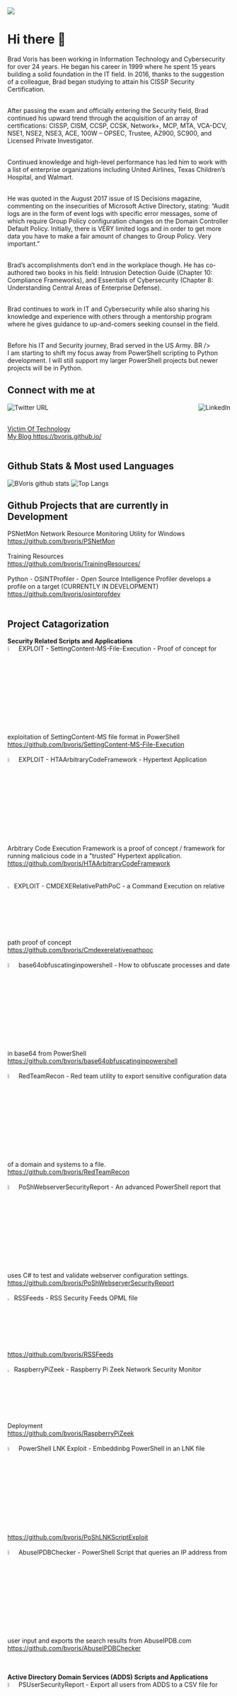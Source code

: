 <img src="https://github.com/bvoris/bvoris/blob/master/ghbanner.jpg" align="center" target="_blank" />

# Hi there 👋
Brad Voris has been working in Information Technology and Cybersecurity for over 24 years. He began his career in 1999 where he spent 15 years building a solid foundation in the IT field. In 2016, thanks to the suggestion of a colleague, Brad began studying to attain his CISSP Security Certification.<BR /><BR />

After passing the exam and officially entering the Security field, Brad continued his upward trend through the acquisition of an array of certifications: CISSP, CISM, CCSP, CCSK, Network+, MCP, MTA, VCA-DCV, NSE1, NSE2, NSE3, ACE, 100W – OPSEC, Trustee, AZ900, SC900, and Licensed Private Investigator.<BR /><BR />

Continued knowledge and high-level performance has led him to work with a list of enterprise organizations including United Airlines, Texas Children’s Hospital, and Walmart. <BR /><BR />

He was quoted in the August 2017 issue of IS Decisions magazine, commenting on the insecurities of Microsoft Active Directory, stating: “Audit logs are in the form of event logs with specific error messages, some of which require Group Policy configuration changes on the Domain Controller Default Policy. Initially, there is VERY limited logs and in order to get more data you have to make a fair amount of changes to Group Policy. Very important.” <BR /><BR />

Brad’s accomplishments don’t end in the workplace though. He has co-authored two books in his field: Intrusion Detection Guide (Chapter 10: Compliance Frameworks), and Essentials of Cybersecurity (Chapter 8: Understanding Central Areas of Enterprise Defense). <BR /><BR />

Brad continues to work in IT and Cybersecurity while also sharing his knowledge and experience with others through a mentorship program where he gives guidance to up-and-comers seeking counsel in the field. <BR /><BR />

Before his IT and Security journey, Brad served in the US Army. BR /><BR />
I am starting to shift my focus away from PowerShell scripting to Python development. I will still support my larger PowerShell projects but newer projects will be in Python.

## Connect with me at

<a href="https://twitter.com/HMInfoSecViking" rel="nofollow" target="_blank"><img alt="Twitter URL" src="https://img.shields.io/twitter/url?style=social&url=https%3A%2F%2Ftwitter.com%2FHMInfoSecViking" align=left></a>
<a href="https://www.linkedin.com/in/brad-voris/" rel="nofollow" target="_blank"><img src="https://camo.githubusercontent.com/a80d00f23720d0bc9f55481cfcd77ab79e141606829cf16ec43f8cacc7741e46/68747470733a2f2f696d672e736869656c64732e696f2f62616467652f4c696e6b6564496e2d3030373742353f7374796c653d666f722d7468652d6261646765266c6f676f3d6c696e6b6564696e266c6f676f436f6c6f723d7768697465" alt="LinkedIn" data-canonical-src="https://img.shields.io/badge/LinkedIn-0077B5?style=for-the-badge&amp;logo=linkedin&amp;logoColor=white" style="max-width:100%;" align=right></a>

<BR /><BR />

<A HREF="https://www.victimoftechnology.com" align=center>Victim Of Technology<A /><BR />
<A HREF="https://bvoris.github.io/" align=center>My Blog https://bvoris.github.io/ <A />
<BR /><BR />

  
## Github Stats & Most used Languages
![BVoris github stats](https://github-readme-stats.vercel.app/api?username=bvoris&theme=algolia&&show_icons=true) ![Top Langs](https://github-readme-stats.vercel.app/api/top-langs/?username=bvoris&layout=compact)
  
## Github Projects that are currently in Development
PSNetMon Network Resource Monitoring Utility for Windows<BR />
https://github.com/bvoris/PSNetMon
<BR /><BR />
Training Resources<BR />
https://github.com/bvoris/TrainingResources/
<BR /><BR />
Python - OSINTProfiler - Open Source Intelligence Profiler develops a profile on a target (CURRENTLY IN DEVELOPMENT)<BR />
https://github.com/bvoris/osintprofdev
<BR /><BR />
  
## Project Catagorization 
<B>Security Related Scripts and Applications</B><BR />
<img src="https://github.com/bvoris/bvoris/blob/master/skull.png" width=5% height=5% />EXPLOIT - SettingContent-MS-File-Execution - Proof of concept for exploitation of SettingContent-MS file format in PowerShell<BR />
https://github.com/bvoris/SettingContent-MS-File-Execution
<BR /><BR />
<img src="https://github.com/bvoris/bvoris/blob/master/skull.png" width=5% height=5% />EXPLOIT - HTAArbitraryCodeFramework - Hypertext Application Arbitrary Code Execution Framework is a proof of concept / framework for running malicious code in a "trusted" Hypertext application.<BR />
https://github.com/bvoris/HTAArbitraryCodeFramework
<BR /><BR />  
<img src="https://github.com/bvoris/bvoris/blob/master/skull.png" width=3% height=3% />EXPLOIT - CMDEXERelativePathPoC - a Command Execution on relative path proof of concept<BR />
https://github.com/bvoris/Cmdexerelativepathpoc 
<BR /><BR />
<img src="https://github.com/bvoris/bvoris/blob/master/powershell.png" width=5% height=5% />base64obfuscatinginpowershell - How to obfuscate processes and date in base64 from PowerShell<BR />
https://github.com/bvoris/base64obfuscatinginpowershell
<BR /><BR />
<img src="https://github.com/bvoris/bvoris/blob/master/batch.png" width=5% height=5% />RedTeamRecon - Red team utility to export sensitive configuration data of a domain and systems to a file.<BR />
https://github.com/bvoris/RedTeamRecon
<BR /><BR />
<img src="https://github.com/bvoris/bvoris/blob/master/powershell.png" width=5% height=5% />PoShWebserverSecurityReport - An advanced PowerShell report that uses C# to test and validate webserver configuration settings.<BR />
https://github.com/bvoris/PoShWebserverSecurityReport
<BR /><BR />
<img src="https://github.com/bvoris/bvoris/blob/master/rss.png" width=3% height=3% />RSSFeeds - RSS Security Feeds OPML file<BR />
https://github.com/bvoris/RSSFeeds
<BR /><BR />
<img src="https://github.com/bvoris/bvoris/blob/master/bashg.png" width=3% height=3% />RaspberryPiZeek - Raspberry Pi Zeek Network Security Monitor Deployment<BR />
https://github.com/bvoris/RaspberryPiZeek
<BR /><BR />
<img src="https://github.com/bvoris/bvoris/blob/master/powershell.png" width=5% height=5% />PowerShell LNK Exploit - Embeddinbg PowerShell in an LNK file<BR />
https://github.com/bvoris/PoShLNKScriptExploit
<BR /><BR />
<img src="https://github.com/bvoris/bvoris/blob/master/powershell.png" width=5% height=5% />AbuseIPDBChecker - PowerShell Script that queries an IP address from user input and exports the search results from AbuseIPDB.com
https://github.com/bvoris/AbuseIPDBChecker
<BR /><BR /><BR />

<B>Active Directory Domain Services (ADDS) Scripts and Applications</B><BR />
<img src="https://github.com/bvoris/bvoris/blob/master/powershell.png" width=5% height=5% />PSUserSecurityReport - Export all users from ADDS to a CSV file for auditing.<BR />
https://github.com/bvoris/PSUserSecurityReport
<BR /><BR />
<img src="https://github.com/bvoris/bvoris/blob/master/powershell.png" width=5% height=5% />ADPAMReport - Export all privileged access management groups in ADDS to HTML report for auditing.<BR />
https://github.com/bvoris/ADPAMReport
<BR /><BR />
<img src="https://github.com/bvoris/bvoris/blob/master/powershell.png" width=5% height=5% />ADDSPasswordExpirationReport - Report in ADDS to verify password expiration<BR />
https://github.com/bvoris/ADDSPasswordExpirationReport
<BR /><BR />
<img src="https://github.com/bvoris/bvoris/blob/master/powershell.png" width=5% height=5% />addslastlogonreport - Report in ADDS on last time users logged in<BR />
https://github.com/bvoris/addslastlogonreport
<BR /><BR />
<img src="https://github.com/bvoris/bvoris/blob/master/powershell.png" width=5% height=5% />PoShSearchADonEmail<BR />
https://github.com/bvoris/PoShSearchADonEmail
<BR /><BR />
<img src="https://github.com/bvoris/bvoris/blob/master/powershell.png" width=5% height=5% />SID-from-Active-Directory-Name-or-Group-Name<BR />
https://github.com/bvoris/SID-from-Active-Directory-Name-or-Group-Name
<BR /><BR />
<img src="https://github.com/bvoris/bvoris/blob/master/powershell.png" width=5% height=5% />PoShExportADOUStructure - PowerShell Export Organizational Unit export from Active Directory Domain Services (ADDS)<BR />
https://github.com/bvoris/PoShExportADOUStructure
<BR /><BR />
<img src="https://github.com/bvoris/bvoris/blob/master/powershell.png" width=5% height=5% />PSBulkOUImport - PowerShell Bulk Organizational Unit Import into Active Directory Domain Services (ADDS)<BR />
https://github.com/bvoris/PSBulkOUImport
<BR /><BR />
<img src="https://github.com/bvoris/bvoris/blob/master/powershell.png" width=5% height=5% />ActiveDirectoryReports - PowerShell Active Directory Report Web Application<BR />
https://github.com/bvoris/ActiveDirectoryReports  
<BR /><BR /><BR />

<B>Domain Naming Service (DNS) Scripts and Applications</B><BR />
<img src="https://github.com/bvoris/bvoris/blob/master/powershell.png" width=5% height=5% />PoShDNSHealthReport - PowerShell Script to generate an HTML DNS Health Report<BR />
https://github.com/bvoris/PoShDNSHealthReport
<BR /><BR />  
<img src="https://github.com/bvoris/bvoris/blob/master/powershell.png" width=5% height=5% />PoShDNSScavenging1day - PowerShell Script to set DNS Scavenging to 1 day<BR />
https://github.com/bvoris/PoShDNSScavenging1day
<BR /><BR />
<img src="https://github.com/bvoris/bvoris/blob/master/powershell.png" width=5% height=5% />PoShDNSScavenging7days - PowerShell Script to set DNS Scavenging to 7 days<BR />
https://github.com/bvoris/PoShDNSScavenging7days
<BR /><BR /><BR />

<B>MS Exchange Scripts and Applications</B><BR />
<img src="https://github.com/bvoris/bvoris/blob/master/powershell.png" width=5% height=5% />Exchange-2010-Clear-Poison-messages-from-the-queue - PowerShell script that clears messages stuck in the messaging queue<BR />
https://github.com/bvoris/Exchange-2010-Clear-Poison-messages-from-the-queue
<BR /><BR />
<img src="https://github.com/bvoris/bvoris/blob/master/powershell.png" width=5% height=5% />Exchange-database-replication-report - PowerShell script that generates an HTML based Exchange database replication report<BR />
https://github.com/bvoris/Exchange-database-replication-report
<BR /><BR />
<img src="https://github.com/bvoris/bvoris/blob/master/powershell.png" width=5% height=5% />PoSHExchangeHideUserGAL - PowerShell script to hide users from the Global Address List in Exchange<BR />
https://github.com/bvoris/PoSHExchangeHideUserGAL
<BR /><BR /><BR />
  
<B>Misc Scripts and Applications</B><BR />
<img src="https://github.com/bvoris/bvoris/blob/master/powershell.png" width=5% height=5% />CurrentWeatherConditions - PowerShell Script that scrapes Weather.com to get current weather conditions.<BR />
https://github.com/bvoris/currentweatherconditions
<BR /><BR />
<img src="https://github.com/bvoris/bvoris/blob/master/powershell.png" width=5% height=5% />NoSleepTillBrooklyn - PowerShell script that keeps your screensaver / screen lock from running.<BR />
https://github.com/bvoris/NoSleepTillBrooklyn
<BR /><BR />
<img src="https://github.com/bvoris/bvoris/blob/master/powershell.png" width=5% height=5% />PoShSpeechSynth - PowerShell Speech Synthesizer<BR />
https://github.com/bvoris/PoShSpeechSynth
<BR /><BR />
<img src="https://github.com/bvoris/bvoris/blob/master/hta.png" width=5% height=5% />LANMonkey - HyperText Application with some web based tools for networking<BR />
https://github.com/bvoris/LANMonkey
<BR /><BR />
<img src="https://github.com/bvoris/bvoris/blob/master/powershell.png" width=5% height=5% />SysInfo - PowerShell Script that generates an HTML System Information report<BR />
https://github.com/bvoris/SysInfo
<BR /><BR /><BR />

<B>Linux Scripts and Applications</B><BR />
 <img src="https://github.com/bvoris/bvoris/blob/master/bashg.png" width=3% height=3% />LinuxScriptRepo - Generic Linux shell scripts, config files and penetration testing application scripts<BR />
 https://github.com/bvoris/LinuxScriptRepo
  <BR /><BR />
  <img src="https://github.com/bvoris/bvoris/blob/master/bashg.png" width=3% height=3% />PSNetMon Linux  - PSNetMon Network Resource Monitoring Utility for Linux (conversion)<BR />
 https://github.com/bvoris/PSNetMonLinux
   <BR /><BR />
 <img src="https://github.com/bvoris/bvoris/blob/master/bashg.png" width=3% height=3% />Sunfounder NAS Kit Fix - walkthrough for NAS Kit hat installation<BR /> 
 https://github.com/bvoris/SunFounderNASKitFix
 <BR /><BR /><BR />
 
 <B>Certification, Training, & Career Resources</B><BR />
 <img src="https://github.com/bvoris/bvoris/blob/master/cert.png" width=3% height=3% />TrainingResources - My repo for Training & Career Planning Resources<BR />
 https://github.com/bvoris/TrainingResources
 <BR /><BR />
 <img src="https://github.com/bvoris/bvoris/blob/master/cert.png" width=3% height=3% />CISSPTraining - My repo for CISSP Training Material<BR />
 https://github.com/bvoris/CISSPTraining
 <BR /><BR />
 <img src="https://github.com/bvoris/bvoris/blob/master/cert.png" width=3% height=3% />CCSKTraining - My repo for CCSK Training Material<BR />
 https://github.com/bvoris/CCSKTraining
 <BR /><BR />
 <img src="https://github.com/bvoris/bvoris/blob/master/cert.png" width=3% height=3% />MSSC-900 - My repo for MS SC-900 Training Material<BR />
 https://github.com/bvoris/MSSC-900
 <BR /><BR />
 <img src="https://github.com/bvoris/bvoris/blob/master/cert.png" width=3% height=3% />Mitreattackthreatmodeling - MITRE ATT&CK Framework Threat Modeling<BR />  https://github.com/bvoris/mitreattackthreatmodeling<BR /><BR />
 <img src="https://github.com/bvoris/bvoris/blob/master/cert.png" width=3% height=3% />ITILTraining - My repo for ITIL Training Material<BR />
 https://github.com/bvoris/ITILTraining
 <BR /><BR /><BR />
 
 <B>Collective Works</B><BR />
 <img src="https://github.com/bvoris/bvoris/blob/master/book.png" width=3% height=3% />Collective Works - Copy of articles, e-books and collaborations I have written<BR />
 https://github.com/bvoris/CollectiveWorks
 <BR /><BR /><BR />
 
 <B>Commodore 64</B><BR />
 <IMG SRC="https://github.com/bvoris/Commodore64/blob/main/clogo.png" WIDTH=3% HEIGHT=3% ALIGN=CENTER>Commodore 64 - My Commodore 64 Work<BR />
 https://github.com/bvoris/Commodore64
 <BR /><BR /><BR /> 
  
## Connect with me at

<a href="https://twitter.com/HMInfoSecViking?ref_src=twsrc%5Etfw"><IMG SRC="https://github.com/bvoris/bvoris/blob/master/twitter.jpg" WIDTH=10% HEIGHT=10% ALIGN=LEFT></a>

<a href="https://www.linkedin.com/in/brad-voris" target="_blank"><IMG SRC="https://github.com/bvoris/bvoris/blob/master/linkedin.png" WIDTH=10% HEIGHT=4% ALIGN=RIGHT></a>

<BR /><BR />
<BR /><BR />

<A HREF="https://www.victimoftechnology.com">Victim Of Technology<A />
<BR /><BR />
<A HREF="https://www.cyberforgesecurity.com">Cyber Forge Security, Inc.<A />
<BR /><BR />
